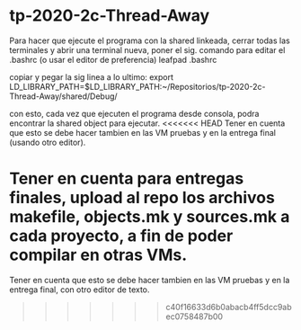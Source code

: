 # tp-2020-2c-Thread-Away

Para hacer que ejecute el programa con la shared linkeada, cerrar todas las terminales y abrir una terminal nueva, 
poner el sig. comando para editar el .bashrc (o usar el editor de preferencia)
leafpad .bashrc

copiar y pegar la sig linea a lo ultimo: 
export LD_LIBRARY_PATH=$LD_LIBRARY_PATH:~/Repositorios/tp-2020-2c-Thread-Away/shared/Debug/

con esto, cada vez que ejecuten el programa desde consola, podra encontrar la shared object para ejecutar.
<<<<<<< HEAD
Tener en cuenta que esto se debe hacer tambien en las VM pruebas y en la entrega final (usando otro editor).

Tener en cuenta para entregas finales, upload al repo los archivos makefile, objects.mk y sources.mk
a cada proyecto, a fin de poder compilar en otras VMs.
=======
Tener en cuenta que esto se debe hacer tambien en las VM pruebas y en la entrega final, con otro editor de texto.
>>>>>>> c40f16633d6b0abacb4ff5dcc9abec0758487b00

